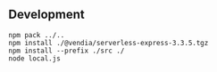 ## Development

```
npm pack ../..
npm install ./@vendia/serverless-express-3.3.5.tgz
npm install --prefix ./src ./
node local.js
```